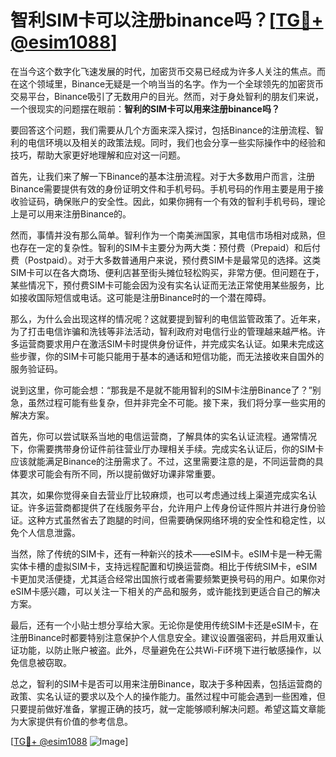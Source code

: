 # 智利SIM卡可以注册binance吗？[[TG💪+ @esim1088](https://t.me/s/esim1088)]

在当今这个数字化飞速发展的时代，加密货币交易已经成为许多人关注的焦点。而在这个领域里，Binance无疑是一个响当当的名字。作为一个全球领先的加密货币交易平台，Binance吸引了无数用户的目光。然而，对于身处智利的朋友们来说，一个很现实的问题摆在眼前：**智利的SIM卡可以用来注册binance吗？**

要回答这个问题，我们需要从几个方面来深入探讨，包括Binance的注册流程、智利的电信环境以及相关的政策法规。同时，我们也会分享一些实际操作中的经验和技巧，帮助大家更好地理解和应对这一问题。

首先，让我们来了解一下Binance的基本注册流程。对于大多数用户而言，注册Binance需要提供有效的身份证明文件和手机号码。手机号码的作用主要是用于接收验证码，确保账户的安全性。因此，如果你拥有一个有效的智利手机号码，理论上是可以用来注册Binance的。

然而，事情并没有那么简单。智利作为一个南美洲国家，其电信市场相对成熟，但也存在一定的复杂性。智利的SIM卡主要分为两大类：预付费（Prepaid）和后付费（Postpaid）。对于大多数普通用户来说，预付费SIM卡是最常见的选择。这类SIM卡可以在各大商场、便利店甚至街头摊位轻松购买，非常方便。但问题在于，某些情况下，预付费SIM卡可能会因为没有实名认证而无法正常使用某些服务，比如接收国际短信或电话。这可能是注册Binance时的一个潜在障碍。

那么，为什么会出现这样的情况呢？这就要提到智利的电信监管政策了。近年来，为了打击电信诈骗和洗钱等非法活动，智利政府对电信行业的管理越来越严格。许多运营商要求用户在激活SIM卡时提供身份证件，并完成实名认证。如果未完成这些步骤，你的SIM卡可能只能用于基本的通话和短信功能，而无法接收来自国外的服务验证码。

说到这里，你可能会想：“那我是不是就不能用智利的SIM卡注册Binance了？”别急，虽然过程可能有些复杂，但并非完全不可能。接下来，我们将分享一些实用的解决方案。

首先，你可以尝试联系当地的电信运营商，了解具体的实名认证流程。通常情况下，你需要携带身份证件前往营业厅办理相关手续。完成实名认证后，你的SIM卡应该就能满足Binance的注册需求了。不过，这里需要注意的是，不同运营商的具体要求可能会有所不同，所以提前做好功课非常重要。

其次，如果你觉得亲自去营业厅比较麻烦，也可以考虑通过线上渠道完成实名认证。许多运营商都提供了在线服务平台，允许用户上传身份证件照片并进行身份验证。这种方式虽然省去了跑腿的时间，但需要确保网络环境的安全性和稳定性，以免个人信息泄露。

当然，除了传统的SIM卡，还有一种新兴的技术——eSIM卡。eSIM卡是一种无需实体卡槽的虚拟SIM卡，支持远程配置和切换运营商。相比于传统SIM卡，eSIM卡更加灵活便捷，尤其适合经常出国旅行或者需要频繁更换号码的用户。如果你对eSIM卡感兴趣，可以关注一下相关的产品和服务，或许能找到更适合自己的解决方案。

最后，还有一个小贴士想分享给大家。无论你是使用传统SIM卡还是eSIM卡，在注册Binance时都要特别注意保护个人信息安全。建议设置强密码，并启用双重认证功能，以防止账户被盗。此外，尽量避免在公共Wi-Fi环境下进行敏感操作，以免信息被窃取。

总之，智利的SIM卡是否可以用来注册Binance，取决于多种因素，包括运营商的政策、实名认证的要求以及个人的操作能力。虽然过程中可能会遇到一些困难，但只要提前做好准备，掌握正确的技巧，就一定能够顺利解决问题。希望这篇文章能为大家提供有价值的参考信息。

[[TG💪+ @esim1088](https://t.me/s/esim1088) ![Image](https://i.postimg.cc/4NQfJmqS/Snipaste-2025-05-13-00-14-12.png)]